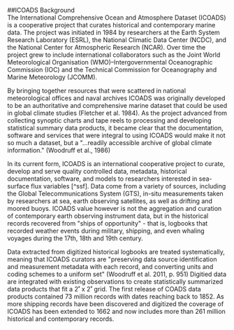 ##ICOADS Background 
<br>
The International Comprehensive Ocean and Atmosphere Dataset (ICOADS) is a cooperative project that curates historical and contemporary marine data. The project was initiated in 1984 by researchers at the Earth System Research Laboratory (ESRL), the National Climatic Data Center (NCDC), and the National Center for Atmospheric Research (NCAR). Over time the project grew to include international collaborators such as the Joint World Meteorological Organisation (WMO)–Intergovernmental Oceanographic Commission (IOC) and the Technical Commission for Oceanography and Marine Meteorology (JCOMM).  

By bringing together resources that were scattered in national meteorological offices and naval archives ICOADS was originally developed to be an authoritative and comprehensive marine dataset that could be used in global climate studies (Fletcher et al. 1984). As the project advanced from collecting synoptic charts and tape reels to processing and developing statistical summary data products, it became clear that the documentation, software and services that were integral to using ICOADS would make it not so much a dataset, but a "...readily accessible archive of global climate information." (Woodruff et al., 1986)

In its current form, ICOADS is an international cooperative project to curate, develop and serve quality controlled data, metadata, historical documentation, software, and models to researchers interested in sea-surface flux variables [^ssf]. Data come from a variety of sources, including the Global Telecommunications System (GTS), in-situ measurements taken by researchers at sea, earth observing satellites, as well as drifting and moored buoys. ICOADS value however is not the aggregation and curation of contemporary earth observing instrument data, but in the historical records recovered from "ships of opportunity" - that is, logbooks that recorded weather events during military, shipping, and even whaling voyages during the 17th, 18th and 19th century. 

Data extracted from digitized historical logbooks are treated systematically, meaning that ICOADS curators are "preserving data source identification and measurement metadata with each record, and converting units and coding schemes to a uniform set" (Woodruff et al. 2011, p. 951) Digitied data are integrated with existing observations to create statistically summarized data products that fit a 2˚ x 2˚ grid. The first release of COADS data products contained 73 million records with dates reaching back to 1852. As more shipping records have been discovered and digitized the coverage of ICOADS has been extended to 1662 and now includes more than 261 million historical and contemporary records.